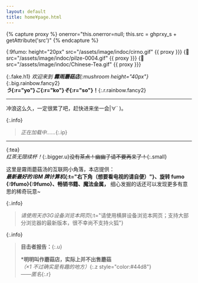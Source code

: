 ```yaml
---
layout: default
title: home¥page.html
---
```


<!-- imgs -->
{% capture proxy %} onerror="this.onerror=null; this.src = ghprxy_s + getAttribute('src')" {% endcapture %}

{:9fumo: height="20px" src="/assets/image/indoc/cirno.gif" {{ proxy }}}
{:mushroom: src="/assets/image/indoc/pilze-0004.gif" {{ proxy }}}
{:tea: src="/assets/image/indoc/Chinese-Tea.gif" {{ proxy }}}

<!-- --- -->

{:.fake.h1}
*欢迎来到 **霧雨蘑菇店**![](){:mushroom height="40px"}*{:.big.rainbow.fancy2} <br> ***う*{:r="yo"}*こ*{:r="ko"}*そ*{:r="so"}！**{:.r.rainbow.fancy2}

---

冲浪这么久，一定很累了吧，赶快进来坐一会\|∀` )。

{:.info}
> *正在加载中......*{:.ip}

<script async>
function getIP(json) {
    var ip = document.querySelectorAll('.ip')
    for (var i = 0; i < ip.length; i++) {
    ip[i].innerHTML="你的IP地址是: " + json.ip; 
    };
}
</script>
<script src="http://api.ipify.org?format=jsonp&callback=getIP" async></script>

---

![](){:tea}  
*红茶无限续杯！*{:.bigger.u}~~没有茶点！幽幽子请不要再来了！~~{:.small}

这里是霧雨蘑菇汤的互联网小角落，本店提供：  
***最新最好的 IBM 牌计算机*{:t="右下角（想要看电视的请自便）"}、旋转 fumo ![](){:9fumo}![](){:9fumo}、畅销书籍、魔法金属，** 细心发掘的话还可以发现更多有意思的稀奇玩意~

{:.info}
> *请使用天亦3G设备浏览本网页*{:t="请使用横屏设备浏览本网页；支持大部分浏览器的最新版本，很不幸尚不支持火狐"}

{:.info}
> **目击者报告：**{:.u}
> 
> **\*明明叫作蘑菇店，实际上并不出售蘑菇**  
> *（×1 不过确实是有趣的地方）*{:.z style="color:#44d8"}  
> *——匿名*{:.r}
